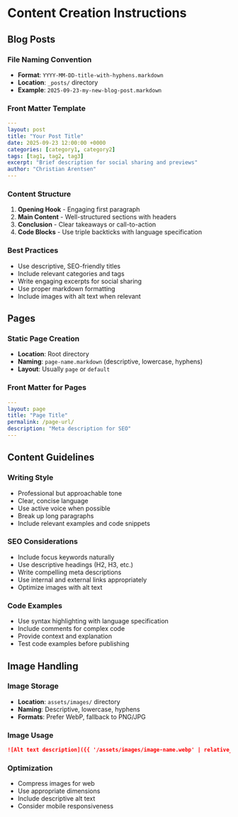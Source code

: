 # Content Creation Instructions

## Blog Posts

### File Naming Convention
- **Format**: `YYYY-MM-DD-title-with-hyphens.markdown`
- **Location**: `_posts/` directory
- **Example**: `2025-09-23-my-new-blog-post.markdown`

### Front Matter Template
```yaml
---
layout: post
title: "Your Post Title"
date: 2025-09-23 12:00:00 +0000
categories: [category1, category2]
tags: [tag1, tag2, tag3]
excerpt: "Brief description for social sharing and previews"
author: "Christian Arentsen"
---
```

### Content Structure
1. **Opening Hook** - Engaging first paragraph
2. **Main Content** - Well-structured sections with headers
3. **Conclusion** - Clear takeaways or call-to-action
4. **Code Blocks** - Use triple backticks with language specification

### Best Practices
- Use descriptive, SEO-friendly titles
- Include relevant categories and tags
- Write engaging excerpts for social sharing
- Use proper markdown formatting
- Include images with alt text when relevant

## Pages

### Static Page Creation
- **Location**: Root directory
- **Naming**: `page-name.markdown` (descriptive, lowercase, hyphens)
- **Layout**: Usually `page` or `default`

### Front Matter for Pages
```yaml
---
layout: page
title: "Page Title"
permalink: /page-url/
description: "Meta description for SEO"
---
```

## Content Guidelines

### Writing Style
- Professional but approachable tone
- Clear, concise language
- Use active voice when possible
- Break up long paragraphs
- Include relevant examples and code snippets

### SEO Considerations
- Include focus keywords naturally
- Use descriptive headings (H2, H3, etc.)
- Write compelling meta descriptions
- Use internal and external links appropriately
- Optimize images with alt text

### Code Examples
- Use syntax highlighting with language specification
- Include comments for complex code
- Provide context and explanation
- Test code examples before publishing

## Image Handling

### Image Storage
- **Location**: `assets/images/` directory
- **Naming**: Descriptive, lowercase, hyphens
- **Formats**: Prefer WebP, fallback to PNG/JPG

### Image Usage
```markdown
![Alt text description]({{ '/assets/images/image-name.webp' | relative_url }})
```

### Optimization
- Compress images for web
- Use appropriate dimensions
- Include descriptive alt text
- Consider mobile responsiveness